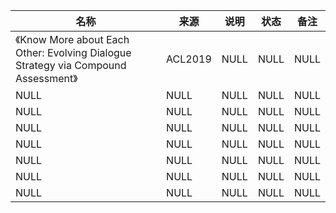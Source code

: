 |名称  |  来源   | 说明  |状态   | 备注  |
|  ----  | ----  |----  | ----  |----  |
| 《Know More about Each Other: Evolving Dialogue Strategy via Compound Assessment》  | ACL2019 |NULL |NULL |NULL |
| NULL  | NULL |NULL |NULL |NULL |
| NULL  | NULL |NULL |NULL |NULL |
| NULL  | NULL |NULL |NULL |NULL |
| NULL  | NULL |NULL |NULL |NULL |
| NULL  | NULL |NULL |NULL |NULL |
| NULL  | NULL |NULL |NULL |NULL |
| NULL  | NULL |NULL |NULL |NULL |
